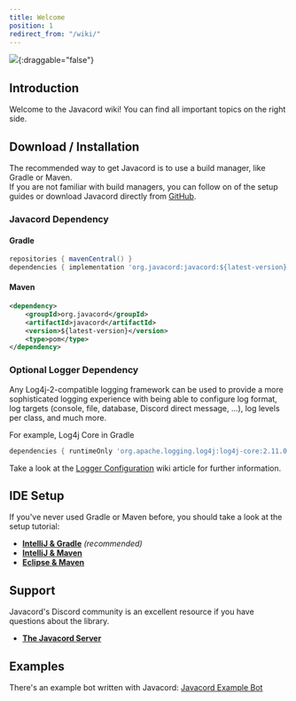 ```yaml
---
title: Welcome
position: 1
redirect_from: "/wiki/"
---
```

![](/img/javacord3_banner.png){:draggable="false"}

## Introduction

Welcome to the Javacord wiki! You can find all important topics on the right side.

## Download / Installation

The recommended way to get Javacord is to use a build manager, like Gradle or Maven.  
If you are not familiar with build managers, you can follow on of the setup guides
or download Javacord directly from [GitHub](https://github.com/Javacord/Javacord/releases/latest).

### Javacord Dependency

#### Gradle
```groovy
repositories { mavenCentral() }
dependencies { implementation 'org.javacord:javacord:${latest-version}' }
```

#### Maven
```xml
<dependency>
    <groupId>org.javacord</groupId>
    <artifactId>javacord</artifactId>
    <version>${latest-version}</version>
    <type>pom</type>
</dependency>
```

### Optional Logger Dependency

Any Log4j-2-compatible logging framework can be used to provide a more sophisticated logging experience
with being able to configure log format, log targets (console, file, database, Discord direct message, ...),
log levels per class, and much more.

For example, Log4j Core in Gradle
```groovy
dependencies { runtimeOnly 'org.apache.logging.log4j:log4j-core:2.11.0' }
```
Take a look at the [Logger Configuration](/wiki/basic-tutorials/logger-configuration/) wiki article for further information.

## IDE Setup

If you've never used Gradle or Maven before, you should take a look at the setup tutorial:
* **[IntelliJ & Gradle](/wiki/getting-started/intellij-gradle)** _(recommended)_
* **[IntelliJ & Maven](/wiki/getting-started/intellij-maven)**
* **[Eclipse & Maven](/wiki/getting-started/eclipse-maven)**

## Support

Javacord's Discord community is an excellent resource if you have questions about the library.  
* **[The Javacord Server](https://discord.gg/0qJ2jjyneLEgG7y3)**

## Examples

There's an example bot written with Javacord: [Javacord Example Bot](https://github.com/Javacord/JavacordExampleBot)
